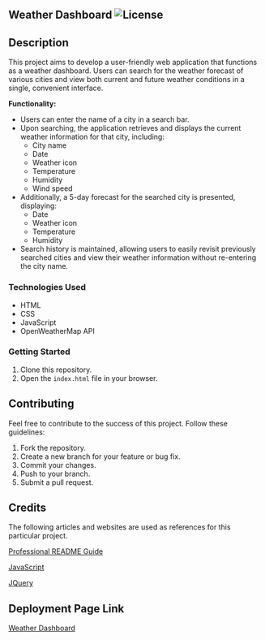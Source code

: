 ## Weather Dashboard ![License](https://img.shields.io/badge/license-MIT-brightgreen)

## Description

This project aims to develop a user-friendly web application that functions as a weather dashboard. Users can search for the weather forecast of various cities and view both current and future weather conditions in a single, convenient interface.

**Functionality:**

-  Users can enter the name of a city in a search bar.
-  Upon searching, the application retrieves and displays the current weather information for that city, including:
   -  City name
   -  Date
   -  Weather icon
   -  Temperature
   -  Humidity
   -  Wind speed
-  Additionally, a 5-day forecast for the searched city is presented, displaying:
   -  Date
   -  Weather icon
   -  Temperature
   -  Humidity
-  Search history is maintained, allowing users to easily revisit previously searched cities and view their weather information without re-entering the city name.

### Technologies Used

-  HTML
-  CSS
-  JavaScript
-  OpenWeatherMap API

### Getting Started

1. Clone this repository.
2. Open the `index.html` file in your browser.

## Contributing

Feel free to contribute to the success of this project. Follow these guidelines:

1. Fork the repository.
2. Create a new branch for your feature or bug fix.
3. Commit your changes.
4. Push to your branch.
5. Submit a pull request.

## Credits

The following articles and websites are used as references for this particular project.

[Professional README Guide](https://coding-boot-camp.github.io/full-stack/github/professional-readme-guide)

[JavaScript](https://developer.mozilla.org/en-US/docs/Web/JavaScript)

[JQuery](https://jquery.com/)

## Deployment Page Link

[Weather Dashboard](https://anjalsali.github.io/weather-dashboard/)
